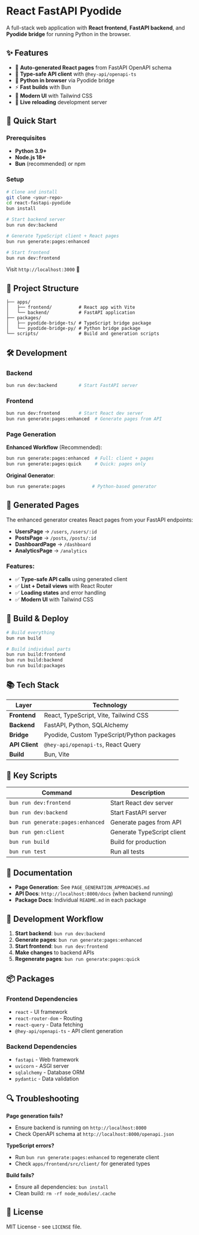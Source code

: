 # React FastAPI Pyodide

A full-stack web application with **React frontend**, **FastAPI backend**, and **Pyodide bridge** for running Python in the browser.

## ✨ Features

- 🚀 **Auto-generated React pages** from FastAPI OpenAPI schema
- 🔗 **Type-safe API client** with `@hey-api/openapi-ts`
- 🐍 **Python in browser** via Pyodide bridge
- ⚡ **Fast builds** with Bun
- 📱 **Modern UI** with Tailwind CSS
- 🔄 **Live reloading** development server

## 🚀 Quick Start

### Prerequisites
- **Python 3.9+**
- **Node.js 18+** 
- **Bun** (recommended) or npm

### Setup

```bash
# Clone and install
git clone <your-repo>
cd react-fastapi-pyodide
bun install

# Start backend server
bun run dev:backend

# Generate TypeScript client + React pages
bun run generate:pages:enhanced

# Start frontend
bun run dev:frontend
```

Visit `http://localhost:3000` 🎉

## 📁 Project Structure

```
├── apps/
│   ├── frontend/          # React app with Vite
│   └── backend/           # FastAPI application
├── packages/
│   ├── pyodide-bridge-ts/ # TypeScript bridge package
│   └── pyodide-bridge-py/ # Python bridge package
└── scripts/               # Build and generation scripts
```

## 🛠️ Development

### Backend
```bash
bun run dev:backend        # Start FastAPI server
```

### Frontend
```bash
bun run dev:frontend       # Start React dev server
bun run generate:pages:enhanced  # Generate pages from API
```

### Page Generation

**Enhanced Workflow** (Recommended):
```bash
bun run generate:pages:enhanced  # Full: client + pages
bun run generate:pages:quick     # Quick: pages only
```

**Original Generator**:
```bash
bun run generate:pages          # Python-based generator
```

## 📄 Generated Pages

The enhanced generator creates React pages from your FastAPI endpoints:

- **UsersPage** → `/users`, `/users/:id`
- **PostsPage** → `/posts`, `/posts/:id` 
- **DashboardPage** → `/dashboard`
- **AnalyticsPage** → `/analytics`

### Features:
- ✅ **Type-safe API calls** using generated client
- ✅ **List + Detail views** with React Router
- ✅ **Loading states** and error handling
- ✅ **Modern UI** with Tailwind CSS

## 🔧 Build & Deploy

```bash
# Build everything
bun run build

# Build individual parts
bun run build:frontend
bun run build:backend
bun run build:packages
```

## 📚 Tech Stack

| Layer | Technology |
|-------|------------|
| **Frontend** | React, TypeScript, Vite, Tailwind CSS |
| **Backend** | FastAPI, Python, SQLAlchemy |
| **Bridge** | Pyodide, Custom TypeScript/Python packages |
| **API Client** | `@hey-api/openapi-ts`, React Query |
| **Build** | Bun, Vite |

## 🎯 Key Scripts

| Command | Description |
|---------|-------------|
| `bun run dev:frontend` | Start React dev server |
| `bun run dev:backend` | Start FastAPI server |
| `bun run generate:pages:enhanced` | Generate pages from API |
| `bun run gen:client` | Generate TypeScript client |
| `bun run build` | Build for production |
| `bun run test` | Run all tests |

## 📖 Documentation

- **Page Generation**: See `PAGE_GENERATION_APPROACHES.md`
- **API Docs**: `http://localhost:8000/docs` (when backend running)
- **Package Docs**: Individual `README.md` in each package

## 🤝 Development Workflow

1. **Start backend**: `bun run dev:backend`
2. **Generate pages**: `bun run generate:pages:enhanced` 
3. **Start frontend**: `bun run dev:frontend`
4. **Make changes** to backend APIs
5. **Regenerate pages**: `bun run generate:pages:quick`

## 📦 Packages

### Frontend Dependencies
- `react` - UI framework
- `react-router-dom` - Routing
- `react-query` - Data fetching
- `@hey-api/openapi-ts` - API client generation

### Backend Dependencies  
- `fastapi` - Web framework
- `uvicorn` - ASGI server
- `sqlalchemy` - Database ORM
- `pydantic` - Data validation

## 🔍 Troubleshooting

**Page generation fails?**
- Ensure backend is running on `http://localhost:8000`
- Check OpenAPI schema at `http://localhost:8000/openapi.json`

**TypeScript errors?**  
- Run `bun run generate:pages:enhanced` to regenerate client
- Check `apps/frontend/src/client/` for generated types

**Build fails?**
- Ensure all dependencies: `bun install`
- Clean build: `rm -rf node_modules/.cache`

## 📄 License

MIT License - see `LICENSE` file.
